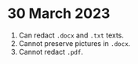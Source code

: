 # 30 March 2023
1. Can redact `.docx` and `.txt` texts.
2. Cannot preserve pictures in `.docx`.
3. Cannot redact `.pdf`.